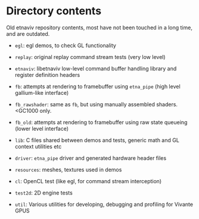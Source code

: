 Directory contents
===================

Old etnaviv repository contents, most have not been touched in a long time, and 
are outdated.

- `egl`: egl demos, to check GL functionality

- `replay`: original replay command stream tests (very low level)

- `etnaviv`: libetnaviv low-level command buffer handling library and register definition headers

- `fb`: attempts at rendering to framebuffer using `etna_pipe` (high level gallium-like interface)

- `fb_rawshader`: same as `fb`, but using manually assembled shaders. &lt;GC1000 only.

- `fb_old`: attempts at rendering to framebuffer using raw state queueing (lower level interface)

- `lib`: C files shared between demos and tests, generic math and GL context utilities etc

- `driver`: `etna_pipe` driver and generated hardware header files

- `resources`: meshes, textures used in demos

- `cl`: OpenCL test (like egl, for command stream interception)

- `test2d`: 2D engine tests

- `util`: Various utilities for developing, debugging and profiling for Vivante GPUS

